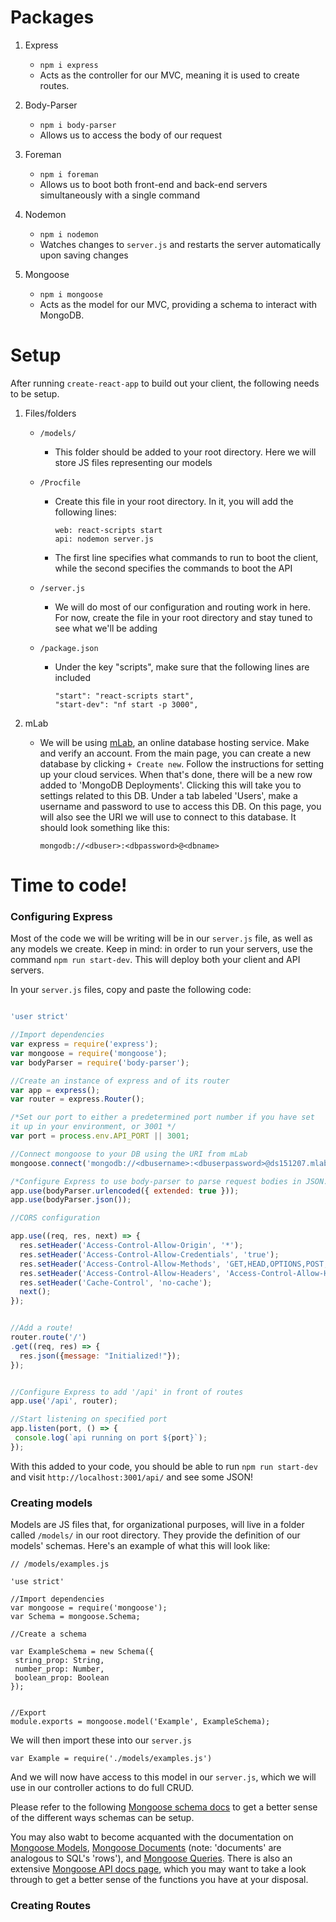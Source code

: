 # Packages

1. Express
      * `npm i express`
      * Acts as the controller for our MVC, meaning it is used to create routes.

2. Body-Parser
      * `npm i body-parser`
      * Allows us to access the body of our request

3. Foreman
      * `npm i foreman`
      * Allows us to boot both front-end and back-end servers simultaneously with a single command

4. Nodemon
      * `npm i nodemon`
      * Watches changes to `server.js` and restarts the server automatically upon saving changes

5. Mongoose
      * `npm i mongoose`
      * Acts as the model for our MVC, providing a schema to interact with MongoDB.

# Setup

After running `create-react-app` to build out your client, the following needs to be setup.

1. Files/folders
      * `/models/`
        * This folder should be added to your root directory. Here we will store JS files representing our models
      * `/Procfile`
        * Create this file in your root directory. In it, you will add the following lines:
            ```
            web: react-scripts start 
            api: nodemon server.js
            ```
        * The first line specifies what commands to run to boot the client, while the second specifies the commands to boot the API
        
      * `/server.js`
        * We will do most of our configuration and routing work in here. For now, create the file in your root directory and stay tuned to see what we'll be adding
      * `/package.json`
        * Under the key "scripts", make sure that the following lines are included
            ```
            "start": "react-scripts start",
            "start-dev": "nf start -p 3000",
            ```

2. mLab
    * We will be using [mLab](https://mlab.com/), an online database hosting service. Make and verify an account. From the main page, you can create a new database by clicking `+ Create new`. Follow the instructions for setting up your cloud services. When that's done, there will be a new row added to 'MongoDB Deployments'. Clicking this will take you to settings related to this DB. Under a tab labeled 'Users', make a username and password to use to access this DB. On this page, you will also see the URI we will use to connect to this database. It should look something like this:
         ```
        mongodb://<dbuser>:<dbpassword>@<dbname>
        ```

# Time to code!

### Configuring Express

Most of the code we will be writing will be in our `server.js` file, as well as any models we create. Keep in mind: in order to run your servers, use the command `npm run start-dev`. This will deploy both your client and API servers.

In your `server.js` files, copy and paste the following code:

``` javascript

'user strict'

//Import dependencies
var express = require('express');
var mongoose = require('mongoose');
var bodyParser = require('body-parser');

//Create an instance of express and of its router
var app = express();
var router = express.Router();

/*Set our port to either a predetermined port number if you have set 
it up in your environment, or 3001 */
var port = process.env.API_PORT || 3001;

//Connect mongoose to your DB using the URI from mLab
mongoose.connect('mongodb://<dbusername>:<dbuserpassword>@ds151207.mlab.com:51207/<dbname')

/*Configure Express to use body-parser to parse request bodies in JSON. */
app.use(bodyParser.urlencoded({ extended: true }));
app.use(bodyParser.json());

//CORS configuration

app.use((req, res, next) => {
  res.setHeader('Access-Control-Allow-Origin', '*');
  res.setHeader('Access-Control-Allow-Credentials', 'true');
  res.setHeader('Access-Control-Allow-Methods', 'GET,HEAD,OPTIONS,POST,PUT,DELETE');
  res.setHeader('Access-Control-Allow-Headers', 'Access-Control-Allow-Headers, Origin,Accept, X-Requested-With, Content-Type, Access-Control-Request-Method, Access-Control-Request-Headers');
  res.setHeader('Cache-Control', 'no-cache');
  next();
});


//Add a route!
router.route('/')
.get((req, res) => {
  res.json({message: "Initialized!"});
});


//Configure Express to add '/api' in front of routes
app.use('/api', router);

//Start listening on specified port
app.listen(port, () => {
 console.log(`api running on port ${port}`);
});


```

With this added to your code, you should be able to run `npm run start-dev` and visit `http://localhost:3001/api/` and see some JSON!


### Creating models

Models are JS files that, for organizational purposes, will live in a folder called `/models/` in our root directory. They provide the definition of our models' schemas. Here's an example of what this will look like:

```
// /models/examples.js

'use strict'

//Import dependencies
var mongoose = require('mongoose');
var Schema = mongoose.Schema;

//Create a schema

var ExampleSchema = new Schema({
 string_prop: String,
 number_prop: Number,
 boolean_prop: Boolean
});


//Export
module.exports = mongoose.model('Example', ExampleSchema);

```



We will then import these into our `server.js`

```
var Example = require('./models/examples.js')

```

And we will now have access to this model in our `server.js`, which we will use in our controller actions to do full CRUD.

Please refer to the following [Mongoose schema docs](http://mongoosejs.com/docs/guide.html) to get a better sense of the different ways schemas can be setup.


You may also wabt to become acquanted with the documentation on [Mongoose Models](http://mongoosejs.com/docs/models.html), [Mongoose Documents](http://mongoosejs.com/docs/documents.html) (note: 'documents' are analogous to SQL's 'rows'), and [Mongoose Queries](http://mongoosejs.com/docs/queries.html). There is also an extensive [Mongoose API docs page](http://mongoosejs.com/docs/api.html), which you may want to take a look through to get a better sense of the functions you have at your disposal. 

### Creating Routes



